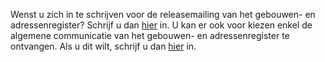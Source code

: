 Wenst u zich in te schrijven voor de releasemailing van het gebouwen- en adressenregister? Schrijf u dan [hier](https://analytics-eu.clickdimensions.com/cn/aqwrf/InReleaseGRAR) in. U kan er ook voor kiezen enkel de algemene communicatie van het gebouwen- en adressenregister te ontvangen. Als u dit wilt, schrijf u dan [hier](https://analytics-eu.clickdimensions.com/cn/aqwrf/InMailingsGRAR) in.
